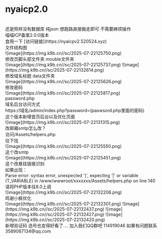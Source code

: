 # nyaicp2.0
<br>
还是照样没有数据库 纯json 想跑路直接搬走即可 不需要麻烦操作
<br>
喵喵ICP备案2.0.0版本
<br>
食用一下
[访问链接](https://nyaicpv2.520524.xyz)
<br>
文件结构图
<br>
![image](https://img.k9b.cn//sc/2025-07-22125750.png)
<br>
修改页脚头部文件夹 mouble文件夹
<br>
![image](https://img.k9b.cn//sc/2025-07-22125737.png)
![image](https://img.k9b.cn//sc/2025-07-22132614.png)
<br>
修改域名标题 data文件夹
<br>
![image](https://img.k9b.cn//sc/2025-07-22125626.png)
<br>
修改密码
<br>
![image](https://img.k9b.cn//sc/2025-07-22125817.png)
<br>
password.php
<br>
域名后台访问方式
<br>
https://域名/admin/index.php?password=(paswsord.php里面的密码)
<br>
这个版本新增首页后台以及优化页面
<br>
![image](https://img.k9b.cn//sc/2025-07-22131315.png)
<br>
改邮箱smtp怎么改？
<br>
访问/Assets/helpers.php
<br>
往下找
<br>
![image](https://img.k9b.cn//sc/2025-07-22125550.png)
<br>
这个改smtp
<br>
![image](https://img.k9b.cn//sc/2025-07-22125451.png)
<br>
这个改悬挂链接识别
<br>
如果出现：
<br>
Parse error: syntax error, unexpected ')', expecting '|' or variable (T_VARIABLE) in /www/wwwroot/xxxxxxx/Assets/helpers.php on line 140
<br>
请将PHP版本往8.0上调
<br>
![image](https://img.k9b.cn//sc/2025-07-22132206.png)
<br>
鸣谢小枫优化
<br>
![image](https://img.k9b.cn//sc/2025-07-22132301.png)
![image](https://img.k9b.cn//sc/2025-07-22132437.png)
![image](https://img.k9b.cn//sc/2025-07-22132427.png)
![image](https://img.k9b.cn//sc/2025-07-22132420.png)
<br>
新增验证码 选号也变得好看了....
加入我们QQ群吧
114919046
如果有问题联系3589067134@qq.com

